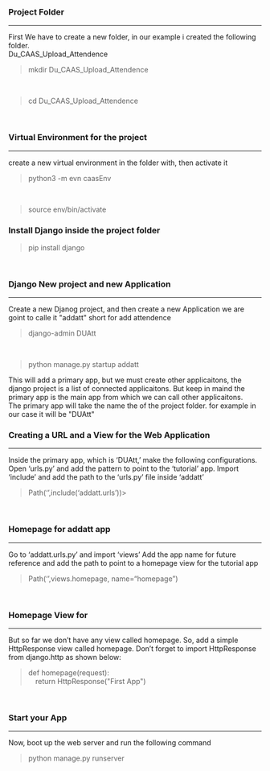 ### Project Folder
---
First We have to create a new folder, in our example i created the following folder.<br>
Du_CAAS_Upload_Attendence

> mkdir Du_CAAS_Upload_Attendence 

<br>

> cd Du_CAAS_Upload_Attendence

<br>

### Virtual Environment for the project
---
create a new virtual environment in the folder with, then activate it
> python3 -m evn caasEnv

<br>

> source env/bin/activate 

### Install Django inside the project folder
>pip install django

<br>

### Django New project and new Application
---
Create a new Djanog project, and then create a new Application we are goint to calle it "addatt" short for add attendence
> django-admin DUAtt
<br>

> python manage.py startup addatt

This will add a primary app, but we must create other applicaitons, the django project is a list of connected applicaitons. But keep in maind the primary app is the main app from which we can call other applicaitons.
<br>
The primary app will take the name the of the project folder. for example in our case it will be "DUAtt"


### Creating a URL and a View for the Web Application
---
Inside the primary app, which is ‘DUAtt,’ make the following configurations. Open ‘urls.py’ and add the pattern to point to the ‘tutorial’ app. Import ‘include’ and add the path to the ‘urls.py’ file inside ‘addatt’

> Path(‘’,include(‘addatt.urls’))>
 
<br>

### Homepage for addatt app
--- 
Go to ‘addatt.urls.py’ and import ‘views’ Add the app name for future reference and add the path to point to a homepage view for the tutorial app

>Path(‘’,views.homepage, name=“homepage”)

<br>

### Homepage View for
--- 
But so far we don’t have any view called homepage. So, add a simple HttpResponse view called homepage. Don’t forget to import HttpResponse from django.http as shown below:
> def homepage(request):<br>
> &emsp;return HttpResponse("First App")

<br>

### Start your App
--- 
Now, boot up the web server and run the following command
> python manage.py runserver